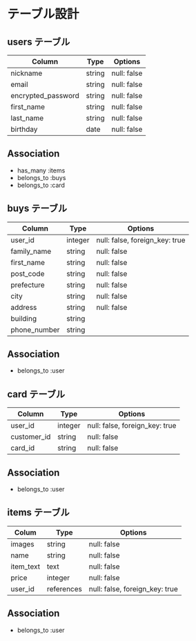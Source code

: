 # テーブル設計

## users テーブル

| Column               | Type   | Options     |
| --------             | ------ | ----------- |
| nickname             | string | null: false |
| email                | string | null: false |
| encrypted_password   | string | null: false |
| first_name           | string | null: false |
| last_name            | string | null: false |
| birthday             | date   | null: false |

## Association

- has_many :items
- belongs_to :buys
- belongs_to :card


## buys テーブル

|  Column       | Type    | Options                        |
| --------      | ------  | ---------------------------    |
| user_id       | integer | null: false, foreign_key: true |
| family_name   | string  | null: false                    |
| first_name    | string  | null: false                    |
| post_code     | string	| null: false                    |
| prefecture    | string	| null: false                    |
| city          | string	| null: false                    |
| address       | string	| null: false                    |
| building      | string  |                                |
| phone_number  | string  |                                |

## Association

- belongs_to :user


## card テーブル

| Column       | Type    | Options                        |
| --------     | ------  | ---------------------------    |
| user_id      | integer | null: false, foreign_key: true |
| customer_id  | string  | null: false                    |
| card_id      | string  |  null: false                   |


## Association

- belongs_to :user



## items テーブル

| Colum        | Type        | Options                        |
| --------     | ------      | -----------                    |
| images       | string      | null: false                    |
| name         | string      | null: false                    |
| item_text    | text        | null: false                    |
| price        | integer     | null: false                    |
| user_id      | references  | null: false, foreign_key: true |

## Association

- belongs_to :user 
